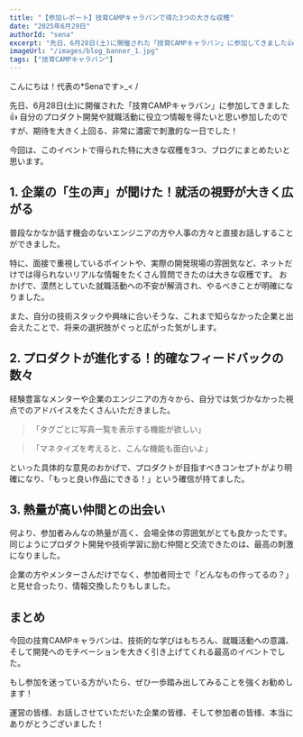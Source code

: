 ```yaml
---
title: "【参加レポート】技育CAMPキャラバンで得た3つの大きな収穫"
date: "2025年6月29日"
authorId: "sena"
excerpt: "先日、6月28日(土)に開催された「技育CAMPキャラバン」に参加してきました👍"
imageUrl: "/images/blog_banner_1.jpg"
tags: ["技育CAMPキャラバン"]
---
```


こんにちは！代表の*Senaです>_< /

先日、6月28日(土)に開催された「技育CAMPキャラバン」に参加してきました👍
自分のプロダクト開発や就職活動に役立つ情報を得たいと思い参加したのですが、期待を大きく上回る、非常に濃密で刺激的な一日でした！

今回は、このイベントで得られた特に大きな収穫を3つ、ブログにまとめたいと思います。

## 1. 企業の「生の声」が聞けた！就活の視野が大きく広がる

普段なかなか話す機会のないエンジニアの方や人事の方々と直接お話しすることができました。

特に、面接で重視しているポイントや、実際の開発現場の雰囲気など、ネットだけでは得られないリアルな情報をたくさん質問できたのは大きな収穫です。
おかげで、漠然としていた就職活動への不安が解消され、やるべきことが明確になりました。

また、自分の技術スタックや興味に合いそうな、これまで知らなかった企業と出会えたことで、将来の選択肢がぐっと広がった気がします。

## 2. プロダクトが進化する！的確なフィードバックの数々

経験豊富なメンターや企業のエンジニアの方々から、自分では気づかなかった視点でのアドバイスをたくさんいただきました。

> 「タグごとに写真一覧を表示する機能が欲しい」

> 「マネタイズを考えると、こんな機能も面白いよ」

といった具体的な意見のおかげで、プロダクトが目指すべきコンセプトがより明確になり、「もっと良い作品にできる！」という確信が持てました。

## 3. 熱量が高い仲間との出会い

何より、参加者みんなの熱量が高く、会場全体の雰囲気がとても良かったです。同じようにプロダクト開発や技術学習に励む仲間と交流できたのは、最高の刺激になりました。

企業の方やメンターさんだけでなく、参加者同士で「どんなもの作ってるの？」と見せ合ったり、情報交換したりもしました。

## まとめ

今回の技育CAMPキャラバンは、技術的な学びはもちろん、就職活動への意識、そして開発へのモチベーションを大きく引き上げてくれる最高のイベントでした。

もし参加を迷っている方がいたら、ぜひ一歩踏み出してみることを強くお勧めします！

運営の皆様、お話しさせていただいた企業の皆様、そして参加者の皆様、本当にありがとうございました！
